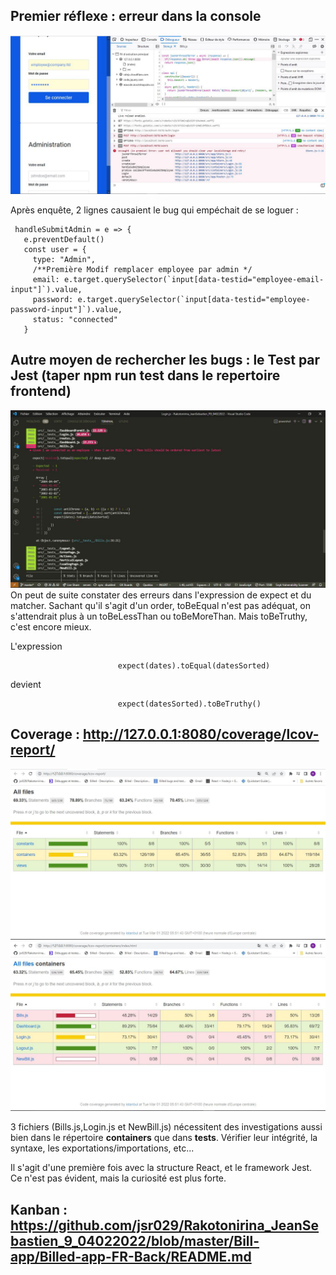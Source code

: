 ## Premier réflexe : erreur dans la console

<div style="text-align:center">
   <img src="./Bug1.JPG" alt="Bug dans la console"/>
</div>

Après enquête, 2 lignes causaient le bug qui empéchait de se loguer :

     handleSubmitAdmin = e => {
       e.preventDefault()
       const user = {
         type: "Admin",
         /**Première Modif remplacer employee par admin */
         email: e.target.querySelector(`input[data-testid="employee-email-input"]`).value,
         password: e.target.querySelector(`input[data-testid="employee-password-input"]`).value,
         status: "connected"
       }

## Autre moyen de rechercher les bugs : le Test par Jest (taper npm run test dans le repertoire frontend)

<div style=""text-align:center">
  <img src="./TestJest1.JPG"/>
</div>
On peut de suite constater des erreurs dans l'expression de expect et du matcher. Sachant qu'il s'agit d'un order, toBeEqual n'est pas adéquat, on s'attendrait plus à un toBeLessThan ou toBeMoreThan. Mais toBeTruthy, c'est encore mieux. 

L'expression 
                            
                            expect(dates).toEqual(datesSorted) 
                            
devient 
                            
                            expect(datesSorted).toBeTruthy()

## Coverage : http://127.0.0.1:8080/coverage/lcov-report/
                           
<div style="text-align:center">
   <img src="coverage1.JPG"/>
   <img src="coverage1containers1.JPG"/>
</div>

 3 fichiers (Bills.js,Login.js et NewBill.js) nécessitent des investigations aussi bien dans le répertoire __containers__ que dans __tests__. Vérifier leur intégrité, la syntaxe, les exportations/importations, etc...

Il s'agit d'une première fois avec la structure React, et le framework Jest. Ce n'est pas évident, mais la curiosité est plus forte.
                                      
## Kanban : https://github.com/jsr029/Rakotonirina_JeanSebastien_9_04022022/blob/master/Bill-app/Billed-app-FR-Back/README.md
